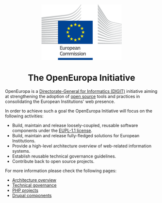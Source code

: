 <p align="center"><img src="./assets/logo.png"/></p>
<h1 align="center">The OpenEuropa Initiative</h1>

OpenEuropa is a [Directorate-General for Informatics (DIGIT)][1] initiative aiming at strengthening the adoption
of [open source][2] tools and practices in consolidating the European Institutions' web presence.

In order to achieve such a goal the OpenEuropa Initiative will focus on the following activities:

- Build, maintain and release loosely-coupled, reusable software components under the [EUPL-1.1 license][3].
- Build, maintain and release fully-fledged solutions for European Institutions.
- Provide a high-level architecture overview of web-related information systems.
- Establish reusable technical governance guidelines.
- Contribute back to open source projects.

For more information please check the following pages:

- [Architecture overview](docs/architecture-overview.md)
- [Technical governance](docs/technical-governance.md)
- [PHP projects](docs/php-projects.md)
- [Drupal components](docs/drupal-components.md)

[1]: https://ec.europa.eu/info/departments/informatics
[2]: https://opensource.org
[3]: https://opensource.org/licenses/EUPL-1.1